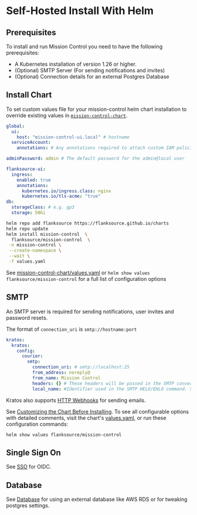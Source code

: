 # Self-Hosted Install With Helm

## Prerequisites

To install and run Mission Control you need to have the following prerequisites:

- A Kubernetes installation of version 1.26 or higher.
- (Optional) SMTP Server (For sending notifications and invites)
- (Optional) Connection details for an external Postgres Database

## Install Chart

To set custom values file for your mission-control helm chart installation to override existing values in [`mission-control-chart`](https://github.com/flanksource/mission-control-chart/blob/main/chart/values.yaml).

```yaml title="values.yaml"
global:
  ui:
    host: "mission-control-ui.local" # hostname
  serviceAccount:
    annotations: # Any annotations required to attach custom IAM policies etc.

adminPassword: admin # The default password for the admin@local user

flanksource-ui:
  ingress:
    enabled: true
    annotations:
      kubernetes.io/ingress.class: nginx
      kubernetes.io/tls-acme: "true"
db:
  storageClass: # e.g. gp3
  storage: 50Gi
```

```bash
helm repo add flanksource https://flanksource.github.io/charts
helm repo update
helm install mission-control  \
  flanksource/mission-control  \
 -n mission-control \
 --create-namespace \
 --wait \
 -f values.yaml
```

See [mission-control-chart/values.yaml](https://github.com/flanksource/mission-control-chart/blob/main/chart/values.yaml)  or `helm show values flanksource/mission-control` for a full list of configuration options

## SMTP

An SMTP server is required for sending notifications, user invites and password resets.

The format of `connection_uri` is `smtp://hostname:port`

```yaml title="values.yaml"
kratos:
  kratos:
    config:
      courier:
        smtp:
          connection_uri: # smtp://localhost:25
          from_address: noreply@
          from_name: Mission Control
          headers: {} # These headers will be passed in the SMTP conversation -- e.g. when using the AWS SES SMTP interface for cross-account sending.
          local_name: #Identifier used in the SMTP HELO/EHLO command. Some SMTP relays require a unique identifier.
```

Kratos also supports [HTTP Webhooks](https://www.ory.sh/docs/kratos/self-hosted/email-http) for sending emails.

See [Customizing the Chart Before Installing](https://helm.sh/docs/intro/using_helm/#customizing-the-chart-before-installing). To see all configurable options with detailed comments, visit the chart's [values.yaml](https://github.com/flanksource/config-db/blob/main/chart/values.yaml), or run these configuration commands:

```console
helm show values flanksource/mission-control
```

## Single Sign On

See [SSO](./oidc.md) for OIDC.

## Database

See [Database](./database.md) for using an external database like AWS RDS or for tweaking postgres settings.
